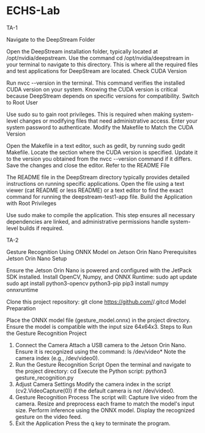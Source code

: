 # ECHS-Lab
TA-1

Navigate to the DeepStream Folder

Open the DeepStream installation folder, typically located at /opt/nvidia/deepstream.
Use the command cd /opt/nvidia/deepstream in your terminal to navigate to this directory. This is where all the required files and test applications for DeepStream are located.
Check CUDA Version

Run nvcc --version in the terminal. This command verifies the installed CUDA version on your system.
Knowing the CUDA version is critical because DeepStream depends on specific versions for compatibility.
Switch to Root User

Use sudo su to gain root privileges. This is required when making system-level changes or modifying files that need administrative access.
Enter your system password to authenticate.
Modify the Makefile to Match the CUDA Version

Open the Makefile in a text editor, such as gedit, by running sudo gedit Makefile.
Locate the section where the CUDA version is specified. Update it to the version you obtained from the nvcc --version command if it differs.
Save the changes and close the editor.
Refer to the README File

The README file in the DeepStream directory typically provides detailed instructions on running specific applications.
Open the file using a text viewer (cat README or less README) or a text editor to find the exact command for running the deepstream-test1-app file.
Build the Application with Root Privileges

Use sudo make to compile the application.
This step ensures all necessary dependencies are linked, and administrative permissions handle system-level builds if required.

TA-2

Gesture Recognition Using ONNX Model on Jetson Orin Nano
Prerequisites
Jetson Orin Nano Setup

Ensure the Jetson Orin Nano is powered and configured with the JetPack SDK installed.
Install OpenCV, Numpy, and ONNX Runtime:
sudo apt update
sudo apt install python3-opencv python3-pip
pip3 install numpy onnxruntime


Clone this project repository:
git clone https://github.com/<username>/<repo-name>.gitcd <repo-name>
Model Preparation

Place the ONNX model file (gesture_model.onnx) in the project directory.
Ensure the model is compatible with the input size 64x64x3.
Steps to Run the Gesture Recognition Project

1. Connect the Camera
Attach a USB camera to the Jetson Orin Nano.
Ensure it is recognized using the command:
ls /dev/video*
Note the camera index (e.g., /dev/video0).
2. Run the Gesture Recognition Script
Open the terminal and navigate to the project directory:
cd <repo-name>
Execute the Python script:
python3 gesture_recognition.py
3. Adjust Camera Settings
Modify the camera index in the script (cv2.VideoCapture(0)) if the default camera is not /dev/video0.
4. Gesture Recognition Process
The script will:
Capture live video from the camera.
Resize and preprocess each frame to match the model's input size.
Perform inference using the ONNX model.
Display the recognized gesture on the video feed.
5. Exit the Application
Press the q key to terminate the program.

